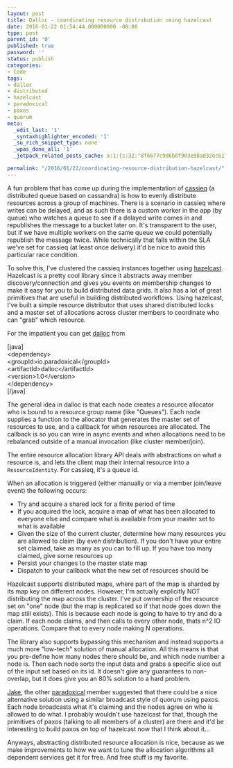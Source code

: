 ```yaml
---
layout: post
title: Dalloc - coordinating resource distribution using hazelcast
date: 2016-01-22 01:54:44.000000000 -08:00
type: post
parent_id: '0'
published: true
password: ''
status: publish
categories:
- Code
tags:
- dalloc
- distributed
- hazelcast
- paradoxical
- paxos
- quorum
meta:
  _edit_last: '1'
  _syntaxhighlighter_encoded: '1'
  _su_rich_snippet_type: none
  _wpas_done_all: '1'
  _jetpack_related_posts_cache: a:1:{s:32:"8f6677c9d6b0f903e98ad32ec61f8deb";a:2:{s:7:"expires";i:1554534280;s:7:"payload";a:3:{i:0;a:1:{s:2:"id";i:4839;}i:1;a:1:{s:2:"id";i:4750;}i:2;a:1:{s:2:"id";i:4800;}}}}

permalink: "/2016/01/22/coordinating-resource-distribution-hazelcast/"
---
```

A fun problem that has come up during the implementation of [cassieq](https://github.com/paradoxical-io/cassieq) (a distributed queue based on cassandra) is how to evenly distribute resources across a group of machines. There is a scenario in cassieq where writes can be delayed, and as such there is a custom worker in the app (by queue) who watches a queue to see if a delayed write comes in and republishes the message to a bucket later on. It's transparent to the user, but if we have multiple workers on the same queue we could potentially republish the message twice. While technically that falls within the SLA we've set for cassieq (at least once delivery) it'd be nice to avoid this particular race condition.

To solve this, I've clustered the cassieq instances together using [hazelcast](http://hazelcast.org/). Hazelcast is a pretty cool library since it abstracts away member discovery/connection and gives you events on membership changes to make it easy for you to build distributed data grids. It also has a lot of great primitives that are useful in building distributed workflows. Using hazelcast, I've built a simple resource distributor that uses shared distributed locks and a master set of allocations across cluster members to coordinate who can "grab" which resource.

For the impatient you can get [dalloc](https://github.com/paradoxical-io/dalloc) from

[java]  
\<dependency\>  
 \<groupId\>io.paradoxical\</groupId\>  
 \<artifactId\>dalloc\</artifactId\>  
 \<version\>1.0\</version\>  
\</dependency\>  
[/java]

The general idea in dalloc is that each node creates a resource allocator who is bound to a resource group name (like "Queues"). Each node supplies a function to the allocator that generates the master set of resources to use, and a callback for when resources are allocated. The callback is so you can wire in async events and when allocations need to be rebalanced outside of a manual invocation (like cluster member/join).

The entire resource allocation library API deals with abstractions on what a resource is, and lets the client map their internal resource into a `ResourceIdentity`. For cassieq, it's a queue id.

When an allocation is triggered (either manually or via a member join/leave event) the following occurs:

- Try and acquire a shared lock for a finite period of time
- If you acquired the lock, acquire a map of what has been allocated to everyone else and compare what is available from your master set to what is available
- Given the size of the current cluster, determine how many resources you are allowed to claim (by even distribution). If you don't have your entire set claimed, take as many as you can to fill up. If you have too many claimed, give some resources up
- Persist your changes to the master state map
- Dispatch to your callback what the new set of resources should be

Hazelcast supports distributed maps, where part of the map is sharded by its map key on different nodes. However, I'm actually explicitly NOT distributing the map across the cluster. I've put ownership of the resource set on "one" node (but the map is replicated so if that node goes down the map still exists). This is because each node is going to have to try and do a claim. If each node claims, and then calls to every other node, thats n^2 IO operations. Compare that to every node making N operations.

The library also supports bypassing this mechanism and instead supports a much more "low-tech" solution of manual allocation. All this means is that you pre-define how many nodes there should be, and which node number a node is. Then each node sorts the input data and grabs a specific slice out of the input set based on its id. It doesn't give any guarantees to non-overlap, but it does give you an 80% solution to a hard problem.

[Jake](https://twitter.com/jakeswenson), the other [paradoxical](http://paradoxical.io/) member suggested that there could be a nice alternative solution using a similar broadcast style of quorum using paxos. Each node broadcasts what it's claiming and the nodes agree on who is allowed to do what. I probably wouldn't use hazelcast for that, though the primitives of paxos (talking to all members of a cluster) are there and it'd be interesting to build paxos on top of hazelcast now that I think about it...

Anyways, abstracting distributed resource allocation is nice, because as we make improvements to how we want to tune the allocation algorithms all dependent services get it for free. And free stuff is my favorite.

